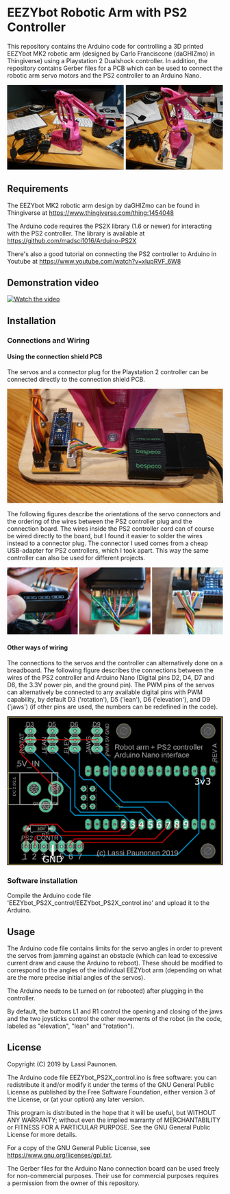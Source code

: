 # EEZYbot Robotic Arm with PS2 Controller

This repository contains the Arduino code for controlling a 3D printed EEZYbot MK2 robotic arm (designed by Carlo Franciscone (daGHIZmo) in Thingiverse) using a Playstation 2 Dualshock controller. In addition, the repository contains Gerber files for a PCB which can be used to connect the robotic arm servo motors and the PS2 controller to an Arduino Nano.

![fullrobot](images/fullrobot.jpg)

## Requirements

The EEZYbot MK2 robotic arm design by daGHIZmo can be found in Thingiverse at https://www.thingiverse.com/thing:1454048

The Arduino code requires the PS2X library (1.6 or newer) for interacting with the PS2 controller. The library is available at https://github.com/madsci1016/Arduino-PS2X

There's also a good tutorial on connecting the PS2 controller to Arduino in Youtube at https://www.youtube.com/watch?v=xlupRVF_6W8


## Demonstration video

[![Watch the video](https://img.youtube.com/vi/sOWgFZ_HCvU/maxresdefault.jpg)](https://youtu.be/sOWgFZ_HCvU)


## Installation

### Connections and Wiring

#### Using the connection shield PCB

The servos and a connector plug for the Playstation 2 controller can be connected directly to the connection shield PCB. 

![connection_PCB](images/connectionPCB.jpg)

The following figures describe the orientations of the servo connectors and the ordering of the wires between the PS2 controller plug and the connection board. The wires inside the PS2 controller cord can of course be wired directly to the board, but I found it easier to solder the wires instead to a connector plug. The connector I used comes from a cheap USB-adapter for PS2 controllers, which I took apart. This way the same controller can also be used for different projects.

![wiring](images/pinout.jpg)


#### Other ways of wiring

The connections to the servos and the controller can alternatively done on a breadboard. The following figure describes the connections between the wires of the PS2 controller and Arduino Nano (Digital pins D2, D4, D7 and D8, the 3.3V power pin, and the ground pin). The PWM pins of the servos can alternatively be connected to any available digital pins with PWM capability, by default D3 ('rotation'), D5 ('lean'), D6 ('elevation'), and D9 ('jaws') (if other pins are used, the numbers can be redefined in the code).

![boardconnections](images/boardconnections.png)

### Software installation

Compile the Arduino code file 'EEZYbot_PS2X_control/EEZYbot_PS2X_control.ino' and upload it to the Arduino.

## Usage

The Arduino code file contains limits for the servo angles in order to prevent the servos from jamming against an obstacle (which can lead to excessive current draw and cause the Arduino to reboot). These should be modified to correspond to the angles of the individual EEZYbot arm (depending on what are the more precise initial angles of the servos).

The Arduino needs to be turned on (or rebooted) after plugging in the controller.

By default, the buttons L1 and R1 control the opening and closing of the jaws and the two joysticks control the other movements of the robot (in the code, labeled as "elevation", "lean" and "rotation").

## License

Copyright (C) 2019 by Lassi Paunonen.

The Arduino code file EEZYbot_PS2X_control.ino is free software: you can
redistribute it and/or modify it under the terms of the GNU General
Public License as published by the Free Software Foundation, 
either version 3 of the License, or (at your option) any later version.

This program is distributed in the hope that it will be useful,
but WITHOUT ANY WARRANTY; without even the implied warranty of
MERCHANTABILITY or FITNESS FOR A PARTICULAR PURPOSE.  See the
GNU General Public License for more details.

For a copy of the GNU General Public License, see <https://www.gnu.org/licenses/gpl.txt>.

The Gerber files for the Arduino Nano connection board can be used freely for non-commercial purposes. Their use for commercial purposes requires a permission from the owner of this repository.


